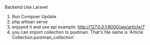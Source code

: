 Backend Use Laravel
1. Run Compoer Update
2. php artisan serve
3. enjoyed it and use api
   example:  http://127.0.0.1:8000/api/article/7
4. you can import collection to postman. 
   That's file name is 'Article Collection.postman_collection'